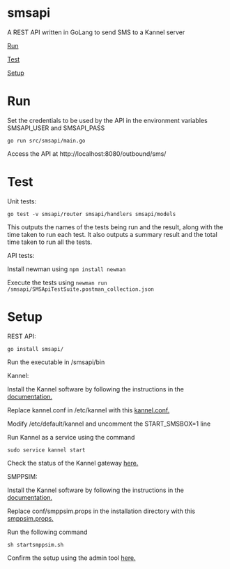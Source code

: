 # smsapi

A REST API written in GoLang to send SMS to a Kannel server

[Run](#run)

[Test](#test)

[Setup](#setup)

# Run

Set the credentials to be used by the API in the environment variables SMSAPI_USER and SMSAPI_PASS

```
go run src/smsapi/main.go
```

Access the API at http://localhost:8080/outbound/sms/

# Test

Unit tests:

```
go test -v smsapi/router smsapi/handlers smsapi/models
```

This outputs the names of the tests being run and the result, along with the time taken to run each test. It also outputs a summary result and the total time taken to run all the tests.

API tests:

Install newman using ``` npm install newman ```

Execute the tests using ``` newman run /smsapi/SMSApiTestSuite.postman_collection.json 	```

# Setup

REST API:

```
go install smsapi/
```

Run the executable in /smsapi/bin


Kannel:

Install the Kannel software by following the instructions in the [documentation.](http://kannel.org/download/1.4.4/userguide-1.4.4/userguide.html#AEN340)

Replace kannel.conf in /etc/kannel with this [kannel.conf.](https://github.com/shilps1583/smsapi/blob/master/conf/kannel.conf)

Modify /etc/default/kannel and uncomment the START_SMSBOX=1 line

Run Kannel as a service using the command

```
sudo service kannel start
```

Check the status of the Kannel gateway [here.](http://localhost:13000/status)

SMPPSIM:

Install the Kannel software by following the instructions in the [documentation.](http://www.seleniumsoftware.com/user-guide.htm#installation)

Replace conf/smppsim.props in the installation directory with this [smppsim.props.](https://github.com/shilps1583/smsapi/blob/master/conf/smppsim.props)

Run the following command

```
sh startsmppsim.sh
```

Confirm the setup using the admin tool [here.](http://localhost:88/)
